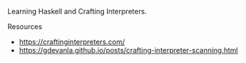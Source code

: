 Learning Haskell and Crafting Interpreters.

Resources
- https://craftinginterpreters.com/
- https://gdevanla.github.io/posts/crafting-interpreter-scanning.html
